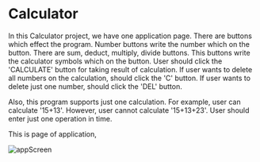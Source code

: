 # Calculator


In this Calculator project, we have one application page. There are buttons which effect the program. Number buttons write the number which on the button. There are sum, deduct, multiply, divide buttons. This buttons write the calculator symbols which on the button. User should click the 'CALCULATE' button for taking result of calculation. If user wants to delete all numbers on the calculation, should click the 'C' button. If user wants to delete just one number, should click the 'DEL' button. 

Also, this program supports just one calculation. For example, user can calculate '15+13'. However, user cannot calculate '15+13+23'. User should enter just one operation in time.

This is page of application,

![appScreen](https://user-images.githubusercontent.com/71967979/108605546-f5cb9700-73b4-11eb-8d78-5909e53fcc33.PNG)
